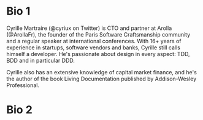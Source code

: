 # Bio 1

Cyrille Martraire (@cyriux on Twitter) is CTO and partner at Arolla (@ArollaFr), the founder of the Paris Software Craftsmanship community and a regular speaker at international conferences. With 16+ years of experience in startups, software vendors and banks, Cyrille still calls himself a developer. He's passionate about design in every aspect: TDD, BDD and in particular DDD. 

Cyrille also has an extensive knowledge of capital market finance, and he's the author of the book Living Documentation published by Addison-Wesley Professional.

# Bio 2

